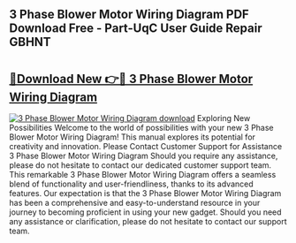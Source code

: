 ## 3 Phase Blower Motor Wiring Diagram PDF Download Free - Part-UqC User Guide Repair GBHNT

# <h2><a href="http://dfs8b5.blite.top/?on=3+Phase+Blower+Motor+Wiring+Diagram">🔗Download New 👉🔴 3 Phase Blower Motor Wiring Diagram</a></h2>

[![3 Phase Blower Motor Wiring Diagram download](https://i.imgur.com/lujVjoI.png)](http://dfs8b5.blite.top/?on=3+Phase+Blower+Motor+Wiring+Diagram)
Exploring New Possibilities Welcome to the world of possibilities with your new 3 Phase Blower Motor Wiring Diagram! This manual explores its potential for creativity and innovation. Please Contact Customer Support for Assistance 3 Phase Blower Motor Wiring Diagram Should you require any assistance, please do not hesitate to contact our dedicated customer support team. This remarkable 3 Phase Blower Motor Wiring Diagram offers a seamless blend of functionality and user-friendliness, thanks to its advanced features. Our expectation is that the 3 Phase Blower Motor Wiring Diagram has been a comprehensive and easy-to-understand resource in your journey to becoming proficient in using your new gadget. Should you need any assistance or clarification, please do not hesitate to contact our support team.
